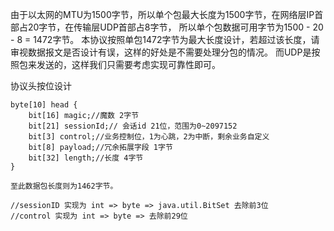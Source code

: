 由于以太网的MTU为1500字节，所以单个包最大长度为1500字节，在网络层IP首部占20字节，在传输层UDP首部占8字节，
所以单个包数据可用字节为1500 - 20 - 8 = 1472字节。
本协议按照单包1472字节为最大长度设计，若超过该长度，请审视数据报文是否设计有误，这样的好处是不需要处理分包的情况。
而UDP是按照包来发送的，这样我们只需要考虑实现可靠性即可。

协议头按位设计   
```
byte[10] head {
    bit[16] magic;//魔数 2字节
    bit[21] sessionId;// 会话id 21位，范围为0~2097152
    bit[3] control;//业务控制位，1为心跳，2为中断，剩余业务自定义
    bit[8] payload;//冗余拓展字段 1字节
    bit[32] length;//长度 4字节
}

至此数据包长度则为1462字节。

//sessionID 实现为 int => byte => java.util.BitSet 去除前3位
//control 实现为 int => byte => 去除前29位
```